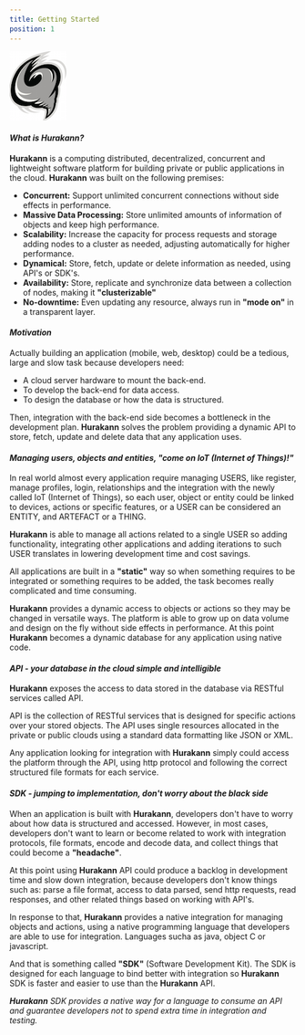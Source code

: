 ```yaml
---
title: Getting Started
position: 1
---
```

![alt text](images/logo.png)

#### _What is **Hurakann**?_

**Hurakann** is a computing distributed, decentralized, concurrent and lightweight software platform for building private or public applications in the cloud. **Hurakann** was built on the following premises:

* **Concurrent:** Support unlimited concurrent connections without side effects in performance.
* **Massive Data Processing:** Store unlimited amounts of information of objects and keep high performance.
* **Scalability:** Increase the capacity for process requests and storage adding nodes to a cluster as needed, adjusting automatically for higher performance.
* **Dynamical:** Store, fetch, update or delete information as needed, using API's or SDK's.
* **Availability:** Store, replicate and synchronize data between a collection of nodes, making it **"clusterizable"**
* **No-downtime:** Even updating any resource, always run in **"mode on"** in a transparent layer.

#### **_Motivation_**

Actually building an application (mobile, web, desktop) could be a tedious, large and slow task because developers need:

* A cloud server hardware to mount the back-end.
* To develop the back-end for data access.
* To design the database or how the data is structured.

Then, integration with the back-end side becomes a bottleneck in the development plan. **Hurakann** solves the problem providing a dynamic API to store, fetch, update and delete data that any application uses.


#### **_Managing users, objects and entities, "come on IoT (Internet of Things)!"_**

In real world almost every application require managing USERS, like register, manage profiles, login, relationships and the integration with the newly called IoT (Internet of Things), so each user, object or entity could be linked to devices, actions or specific features, or a USER can be considered an ENTITY, and ARTEFACT or a THING.

**Hurakann** is able to manage all actions related to a single USER so adding functionality, integrating other applications and adding iterations to such USER translates in lowering development time and cost savings.

All applications are built in a **"static"** way so when something requires to be integrated or something requires to be added, the task becomes really complicated and time consuming.

**Hurakann** provides a dynamic access to objects or actions so they may be changed in versatile ways. The platform is able to grow up on data volume and design on the fly without side effects in performance. At this point **Hurakann** becomes a dynamic database for any application using native code.


#### **_API - your database in the cloud simple and intelligible_**

**Hurakann** exposes the access to data stored in the database via RESTful services called API.

API is the collection of RESTful services that is designed for specific actions over your stored objects. The API uses single resources allocated in the private or public clouds using a standard data formatting like JSON or XML.

Any application looking for integration with **Hurakann** simply could access the platform through the API, using http protocol and following the correct structured file formats for each service.


#### **_SDK - jumping to implementation, don't worry about the black side_**

When an application is built with **Hurakann**, developers don't have to worry about how data is structured and accessed. However, in most cases, developers don't want to learn or become related to work with integration protocols, file formats, encode and decode data, and collect things that could become a **"headache"**.

At this point using **Hurakann** API could produce a backlog in development time and slow down integration, because developers don't know things such as: parse a file format, access to data parsed, send http requests, read responses, and other related things based on working with API's.

In response to that, **Hurakann** provides a native integration for managing objects and actions, using a native programming language that developers are able to use for integration.  Languages sucha as java, object C or javascript.

And that is something called **"SDK"** (Software Development Kit). The SDK is designed for each language to bind better with integration so **Hurakann** SDK is faster and easier to use than the **Hurakann** API.

_**Hurakann** SDK provides a native way for a language to consume an API and guarantee developers not to spend extra time in integration and testing._

